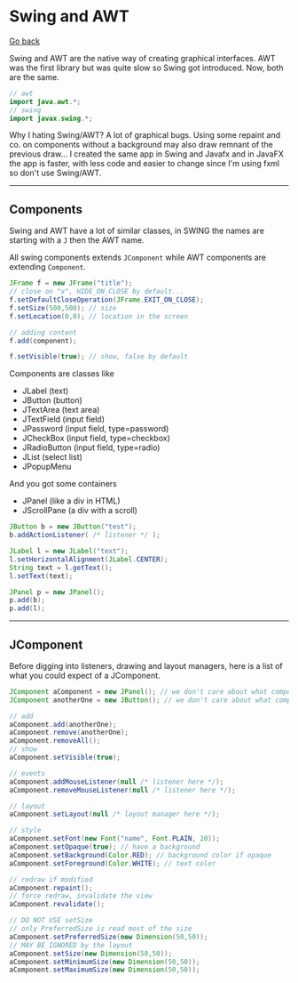 # Swing and AWT

[Go back](..#graphical-interfaces)

Swing and AWT are the native way of creating 
graphical interfaces. AWT was the first library
but was quite slow so Swing got introduced. Now,
both are the same.

```java
// awt
import java.awt.*;
// swing
import javax.swing.*;
```

Why I hating Swing/AWT? A lot of graphical bugs. Using
some repaint and co. on components without a background
may also draw remnant of the previous draw... I created
the same app in Swing and Javafx and in JavaFX the app
is faster, with less code and easier to change
since I'm using fxml so don't use Swing/AWT.

<hr class="sl">

## Components

Swing and AWT have a lot of similar classes, in SWING
the names are starting with a ``J`` then the AWT name.

All swing components extends ``JComponent`` while
AWT components are extending ``Component``.

```java
JFrame f = new JFrame("title");
// close on "x", HIDE_ON_CLOSE by default...
f.setDefaultCloseOperation(JFrame.EXIT_ON_CLOSE);
f.setSize(500,500); // size
f.setLocation(0,0); // location in the screen

// adding content
f.add(component);

f.setVisible(true); // show, false by default
```

Components are classes like

* JLabel (text)
* JButton (button)
* JTextArea (text area)
* JTextField (input field)
* JPassword (input field, type=password)
* JCheckBox (input field, type=checkbox)
* JRadioButton (input field, type=radio)
* JList (select list)
* JPopupMenu

And you got some containers

* JPanel (like a div in HTML)
* JScrollPane (a div with a scroll)

```java
JButton b = new JButton("test");
b.addActionListener( /* listener */ );

JLabel l = new JLabel("text");
l.setHorizontalAlignment(JLabel.CENTER);
String text = l.getText();
l.setText(text);

JPanel p = new JPanel();
p.add(b);
p.add(l);
```

<hr class="sr">

## JComponent

Before digging into listeners, drawing and layout managers, here is a list
of what you could expect of a JComponent.

```java
JComponent aComponent = new JPanel(); // we don't care about what component
JComponent anotherOne = new JButton(); // we don't care about what component

// add
aComponent.add(anotherOne);
aComponent.remove(anotherOne);
aComponent.removeAll();
// show
aComponent.setVisible(true);

// events
aComponent.addMouseListener(null /* listener here */);
aComponent.removeMouseListener(null /* listener here */);

// layout
aComponent.setLayout(null /* layout manager here */);

// style
aComponent.setFont(new Font("name", Font.PLAIN, 20));
aComponent.setOpaque(true); // have a background
aComponent.setBackground(Color.RED); // background color if opaque
aComponent.setForeground(Color.WHITE); // text color

// redraw if modified
aComponent.repaint();
// force redraw, invalidate the view
aComponent.revalidate();

// DO NOT USE setSize
// only PreferredSize is read most of the size
aComponent.setPreferredSize(new Dimension(50,50));
// MAY BE IGNORED by the layout
aComponent.setSize(new Dimension(50,50));
aComponent.setMinimumSize(new Dimension(50,50));
aComponent.setMaximumSize(new Dimension(50,50));
```